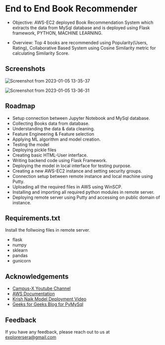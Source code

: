 
# End to End Book Recommender
- Objective: AWS-EC2 deployed Book Recommendation System which extracts the data from MySql database and is deployed using Flask framework, PYTHON, MACHINE LEARNING.

- Overview: Top 4 books are recommended using Popularity(Users, Rating), Collaborative Based System using Cosine Similarity metric for calculating Similarity Score.

## Screenshots
![Screenshot from 2023-01-05 13-35-37](https://user-images.githubusercontent.com/73294581/210731777-8c9f715c-3df8-4eca-a981-416d294a3b6e.png)


![Screenshot from 2023-01-05 13-36-31](https://user-images.githubusercontent.com/73294581/210731796-fda7d06f-edd5-44d4-998a-764dfc1eaa3e.png)



## Roadmap

- Setup connection between Jupyter Notebook and MySql database.
- Collecting Books data from database.
- Understanding the data & data cleaning.
- Feature Engineering & Feature selection
- Applying ML algorithm and model creation.
- Testing the model
- Deploying pickle files 
- Creating basic HTML-User interface.
- Writing backend code using Flask Framework.
- Deploying the model in local interface for testing purpose.
- Creating a new AWS-EC2 instance and setting security groups.
- Connection setup between remote instance and local machine using Putty.
- Uploading all the required files in AWS using WinSCP.
- Installing and importing all required python modules in remote server.
- Deploying remote server using Putty and accessing on public domain of instance.


## Requirements.txt

Install the follwoing files in remote server.
- flask
- numpy
- sklearn
- pandas
- gunicorn

    
## Acknowledgements

 - [Campus-X Youtube Channel](https://www.youtube.com/watch?v=1YoD0fg3_EM)
 - [AWS Documentation](https://docs.aws.amazon.com/ec2/index.html)
 - [Krish Naik Model Deployment Video](https://www.youtube.com/watch?v=kQ9qiIzsFxM&t=124s)
 - [Geeks for Geeks Blog for PyMySql](https://bulldogjob.com/news/449-how-to-write-a-good-readme-for-your-github-project)
## Feedback

If you have any feedback, please reach out to us at explorersera@gmail.com

